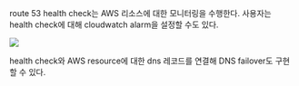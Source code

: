 route 53 health check는 AWS 리소스에 대한 모니터링을 수행한다. 사용자는 health check에 대해 cloudwatch alarm을 설정할 수도 있다.

![](https://docs.aws.amazon.com/images/Route53/latest/DeveloperGuide/images/how-health-checks-work.png)

health check와 AWS resource에 대한 dns 레코드를 연결해 DNS failover도 구현할 수 있다.